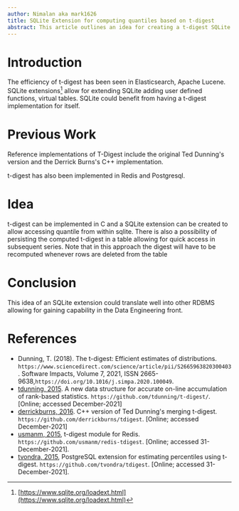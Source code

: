 ```yaml
---
author: Nimalan aka mark1626
title: SQLite Extension for computing quantiles based on t-digest
abstract: This article outlines an idea for creating a t-digest SQLite extension for computing quantiles.
---
```


# Introduction

The efficiency of t-digest has been seen in Elasticsearch, Apache Lucene. SQLite extensions[^1] allow for extending  SQLite adding user defined functions, virtual tables. SQLite could benefit from having a t-digest implementation for itself.

[^1]: [https://www.sqlite.org/loadext.html](https://www.sqlite.org/loadext.html)

# Previous Work

Reference implementations of T-Digest include the original Ted Dunning's version and the Derrick Burns's C++ implementation.

t-digest has also been implemented in Redis and Postgresql.

# Idea

t-digest can be implemented in C and a SQLite extension can be created to allow accessing quantile from within sqlite. There is also a possibility of persisting the computed t-digest in a table allowing for quick access in subsequent series. Note that in this approach the digest will have to be recomputed whenever rows are deleted from the table

# Conclusion

This idea of an SQLite extension could translate well into other RDBMS allowing for gaining capability in the Data Engineering front.

# References

- Dunning, T. (2018). The t-digest: Efficient estimates of distributions. `https://www.sciencedirect.com/science/article/pii/S2665963820300403`. Software Impacts, Volume 7, 2021, ISSN 2665-9638,`https://doi.org/10.1016/j.simpa.2020.100049`.
- [tdunning, 2015](https://github.com/tdunning/t-digest/). A new data structure for accurate on-line accumulation of rank-based statistics. `https://github.com/tdunning/t-digest/`. [Online; accessed December-2021]
- [derrickburns, 2016](https://github.com/derrickburns/tdigest). C++ version of Ted Dunning's merging t-digest. `https://github.com/derrickburns/tdigest`. [Online; accessed December-2021]
- [usmanm, 2015](https://github.com/usmanm), t-digest module for Redis. `https://github.com/usmanm/redis-tdigest`. [Online; accessed 31-December-2021].
- [tvondra, 2015](https://github.com/tvondra), PostgreSQL extension for estimating percentiles using t-digest. `https://github.com/tvondra/tdigest`. [Online; accessed 31-December-2021].
